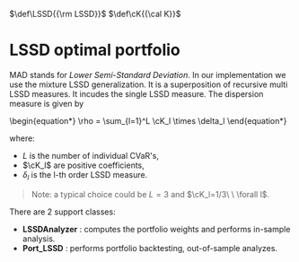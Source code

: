 [//]: <> (Latex definitions:)
$\def\LSSD{{\rm LSSD}}$
$\def\cK{{\cal K}}$

<a name="TOP">

# LSSD optimal portfolio

MAD stands for *Lower Semi-Standard Deviation*. In our implementation we use the
mixture LSSD generalization. It is a superposition of recursive multi LSSD measures. It
incudes the single LSSD measure.
The dispersion measure is given by

\begin{equation*}
	\rho = \sum_{l=1}^L \cK_l \times \delta_l
\end{equation*}

where:

* $L$ is the number of individual CVaR's,
* $\cK_l$ are positive coefficients,
* $\delta_l$ is the l-th order LSSD measure.

> Note: a typical choice could be $L=3$ and $\cK_l=1/3\ \ \forall l$.

There are 2 support classes:

* **LSSDAnalyzer** : computes the portfolio weights and performs in-sample
analysis.
* **Port_LSSD** : performs portfolio backtesting, out-of-sample analyzes.
